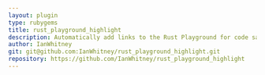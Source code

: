 ```yaml
---
layout: plugin
type: rubygems
title: rust_playground_highlight
description: Automatically add links to the Rust Playground for code samples in your Jekyll site
author: IanWhitney
git: git@github.com:IanWhitney/rust_playground_highlight.git
repository: https://github.com/IanWhitney/rust_playground_highlight
---
```


